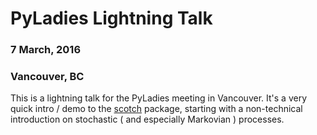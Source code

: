 # PyLadies Lightning Talk
### 7 March, 2016
### Vancouver, BC

This is a lightning talk for the PyLadies meeting in Vancouver. It's a very quick intro / demo to the [scotch](http://scotch.readthedocs.org) package, starting with a non-technical introduction on stochastic ( and especially Markovian ) processes.
